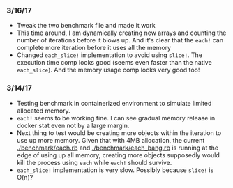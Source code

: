 ### 3/16/17

- Tweak the two benchmark file and made it work
- This time around, I am dynamically creating new arrays and counting the number of 
iterations before it blows up. And it's clear that the `each!` can complete more iteration 
before it uses all the memory
- Changed `each_slice!` implementation to avoid using `slice!`. The execution time comp 
looks good (seems even faster than the native `each_slice`). And the memory usage comp 
looks very good too!

### 3/14/17

- Testing benchmark in containerized environment to simulate limited allocated memory.
- `each!` seems to be working fine. I can see gradual memory release in docker stat even
not by a large margin.
- Next thing to test would be creating more objects within the iteration to use up more 
memory. Given that with 4MB allocation, the current [./benchmark/each.rb](benchmark/each.rb) 
and [./benchmark/each_bang.rb](benchmark/each_bang.rb) is running at the edge of using up 
all memory, creating more objects supposedly would kill the process using `each` while 
`each!` should survive.
- `each_slice!` implementation is very slow. Possibly because `slice!` is O(n)?